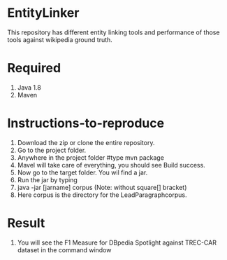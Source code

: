 # EntityLinker
This repository has different entity linking tools and performance of those tools against wikipedia ground truth.

# Required
1. Java 1.8
2. Maven

# Instructions-to-reproduce
1. Download the zip or clone the entire repository.
2. Go to the project folder.
3. Anywhere in the project folder #type mvn package
4. Mavel will take care of everything, you should see Build success.
5. Now go to the target folder. You wil find a jar.
6. Run the jar by typing
7. java -jar [jarname] corpus (Note: without square[] bracket)
8. Here corpus is the directory for the LeadParagraphcorpus.

# Result
1. You will see the F1 Measure for DBpedia Spotlight against TREC-CAR dataset in the command window
